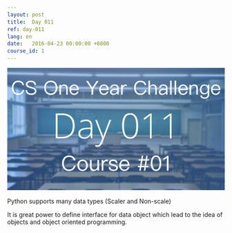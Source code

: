 ```yaml
---
layout: post
title:  Day 011
ref: day-011
lang: en
date:   2016-04-23 00:00:00 +0800
course_id: 1
---
```


![](/images/Day011-en.png)

Python supports many data types (Scaler and Non-scale)

It is great power to define interface for data object which lead to the idea of objects and object oriented programming.
